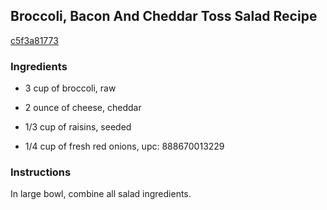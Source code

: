 ## Broccoli, Bacon And Cheddar Toss Salad Recipe

[c5f3a81773](http://cookeatshare.com/recipes/broccoli-bacon-and-cheddar-toss-salad-49537)

### Ingredients

 - 3 cup of broccoli, raw

 - 2 ounce of cheese, cheddar

 - 1/3 cup of raisins, seeded

 - 1/4 cup of fresh red onions, upc: 888670013229

### Instructions

In large bowl, combine all salad ingredients.